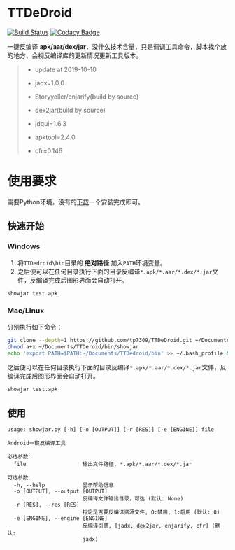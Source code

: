 # TTDeDroid
[![Build Status](https://travis-ci.org/tp7309/TTDeDroid.svg?branch=master)](https://travis-ci.org/tp7309/TTDeDroid)
[![Codacy Badge](https://api.codacy.com/project/badge/Grade/2778d8960e094469bc7d4b04d28eb059)](https://www.codacy.com/app/tp7309/TTDeDroid?utm_source=github.com&amp;utm_medium=referral&amp;utm_content=tp7309/TTDeDroid&amp;utm_campaign=Badge_Grade)
<!-- [![Coverage Status](https://coveralls.io/repos/github/tp7309/TTDeDroid/badge.svg?branch=master)](https://coveralls.io/github/tp7309/TTDeDroid?branch=master) -->

一键反编译 **apk/aar/dex/jar**，没什么技术含量，只是调调工具命令，脚本找个放的地方，会视反编译库的更新情况更新工具版本。

> - update at 2019-10-10
>
> - jadx=1.0.0
> - Storyyeller/enjarify(build by source)
> - dex2jar(build by source)
> - jdgui=1.6.3
> - apktool=2.4.0
> - cfr=0.146

# 使用要求
需要Python环境，没有的[下载](https://www.python.org/downloads/)一个安装完成即可。

## 快速开始

### Windows
1. 将`TTDedroid\bin`目录的 **绝对路径** 加入`PATH`环境变量。
2. 之后便可以在任何目录执行下面的目录反编译`*.apk/*.aar/*.dex/*.jar`文件，反编译完成后图形界面会自动打开。

```
showjar test.apk
```

### Mac/Linux
分别执行如下命令：
```bash
git clone --depth=1 https://github.com/tp7309/TTDeDroid.git ~/Documents/TTDeroid
chmod a+x ~/Documents/TTDeroid/bin/showjar
echo 'export PATH=$PATH:~/Documents/TTDedroid/bin' >> ~/.bash_profile && source ~/.bash_profile
```
之后便可以在任何目录执行下面的目录反编译`*.apk/*.aar/*.dex/*.jar`文件，反编译完成后图形界面会自动打开。
```bash
showjar test.apk
```

## 使用

```
usage: showjar.py [-h] [-o [OUTPUT]] [-r [RES]] [-e [ENGINE]] file

Android一键反编译工具

必选参数:
  file                  输出文件路径, *.apk/*.aar/*.dex/*.jar

可选参数:
  -h, --help            显示帮助信息
  -o [OUTPUT], --output [OUTPUT]
                        反编译文件输出目录，可选 (默认: None)
  -r [RES], --res [RES]
                        指定是否要反编译资源文件, 0:禁用, 1:启用 (默认: 0)
  -e [ENGINE], --engine [ENGINE]
                        反编译引擎, [jadx, dex2jar, enjarify, cfr] (默认:
                        jadx)
```
